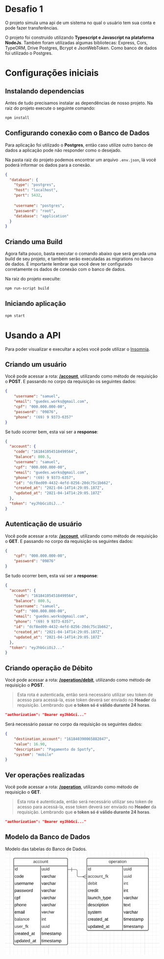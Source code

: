 # Desafio 1
O projeto simula uma api de um sistema no qual o usuário tem sua conta e pode fazer transferências.

O projeto foi construido utilizando **Typescript e Javascript na plataforma NodeJs**. Também foram utilizadas algumas bibliotecas: Express, Cors, TypeORM, Drive Postgres, Bcrypt e JsonWebToken. Como banco de dados foi utilizado o Postgres.

# Configurações iniciais
## Instalando dependencias
Antes de tudo precisamos instalar as dependências de nosso projeto. Na raiz do projeto execute o seguinte comando:

```bash
npm install

```

## Configurando conexão com o Banco de Dados
Para aplicação foi utilizado o **Postgres**, então caso utilize outro banco de dados a aplicação pode não responder como o desejado.

Na pasta raiz do projeto podemos encontrar um arquivo `.env.json`, lá você poderá informar os dados para a conexão.

```json
{
  "database": {
    "type": "postgres",
    "host": "localhost",
    "port": 5432,

    "username": "postgres",
    "password": "root",
    "database": "application"
  }
}
```

## Criando uma Build
Agora falta pouco, basta executar o comando abaixo que será gerada uma build de seu projeto, e também serão executadas as migrations no banco de dados. É importante lembrar que você deve ter configurado corretamente os dados de conexão com o banco de dados.

Na raiz do projeto execulte:
```bash
npm run-script build

```

## Iniciando aplicação
```bash
npm start

```

# Usando a API
Para poder visualizar e execultar a ações você pode utilizar o [Insomnia](https://insomnia.rest/).

## Criando um usuário
Você pode acessar a rota: **[/account](http://localhost:3333/account)**, utilizando como método de requisição o **POST**. E passando no corpo da requisição os seguintes dados:
```json
{
	"username": "samuel",
	"email": "guedes.works@gmail.com",
	"cpf": "000.000.000-00",
	"password": "09876",
	"phone": "(69) 9 9373-6357"
}
```

Se tudo ocorrer bem, esta vai ser a **response**:
```json
{
  "account": {
    "code": "161841054518499564",
    "balance": 800.5,
    "username": "samuel",
    "cpf": "000.000.000-00",
    "email": "guedes.works@gmail.com",
    "phone": "(69) 9 9373-6357",
    "id": "dcf8ed09-4432-4efd-8256-20dc75c1b662",
    "created_at": "2021-04-14T14:29:05.187Z",
    "updated_at": "2021-04-14T14:29:05.187Z"
  },
  "token": "eyJhbGciOiJ..."
}
```

## Autenticação de usuário
Você pode acessar a rota: **[/account](http://localhost:3333/account)**, utilizando como método de requisição o **GET**. E passando no corpo da requisição os seguintes dados:
```json
{
	"cpf": "000.000.000-00",
	"password": "09876"
}
```

Se tudo ocorrer bem, esta vai ser a **response**:
```json
{
  "account": {
    "code": "161841054518499564",
    "balance": 800.5,
    "username": "samuel",
    "cpf": "000.000.000-00",
    "email": "guedes.works@gmail.com",
    "phone": "(69) 9 9373-6357",
    "id": "dcf8ed09-4432-4efd-8256-20dc75c1b662",
    "created_at": "2021-04-14T14:29:05.187Z",
    "updated_at": "2021-04-14T14:29:05.187Z"
  },
  "token": "eyJhbGciOiJ..."
}
```

## Criando operação de Débito
Você pode acessar a rota: **[/operation/debit](http://localhost:3333/operation/debit)**, utilizando como método de requisição o **POST**.

> Esta rota é autenticada, então será necessário utilizar seu token de acesso para acessá-la, esse token deverá ser enviado no **Header** da requisição. Lembrando que **o token só é válido durante 24 horas**.

```json
"authorization": "Bearer eyJhbGci..."
```

Será necessário passar no corpo da requisição os seguintes dados:
```json
{
	"destination_account": "161840390065882847",
	"value": 16.90,
	"description": "Pagamento do Spotfy",
	"system": "mobile"
}
```

## Ver operações realizadas
Você pode acessar a rota: **[/operation](http://localhost:3333/operation/debit)**, utilizando como método de requisição o **GET**.

> Esta rota é autenticada, então será necessário utilizar seu token de acesso para acessá-la, esse token deverá ser enviado no **Header** da requisição. Lembrando que **o token só é válido durante 24 horas**.

```json
"authorization": "Bearer eyJhbGci..."
```

## Modelo da Banco de Dados
Modelo das tabelas do Banco de Dados.
![Modelo do Banco de Dados](./public/database-model.png)
